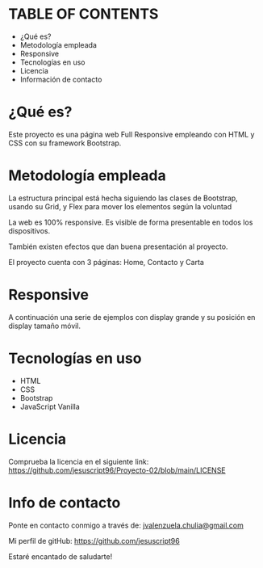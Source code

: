 # TABLE OF CONTENTS
- ¿Qué es?
- Metodología empleada
- Responsive 
- Tecnologías en uso
- Licencia
- Información de contacto

# ¿Qué es?
Este proyecto es una página web Full Responsive empleando con HTML y CSS con su framework Bootstrap.

# Metodología empleada
La estructura principal está hecha siguiendo las clases de Bootstrap, usando su Grid, y Flex para mover los elementos según la voluntad

La web es 100% responsive. Es visible de forma presentable en todos los dispositivos. 

También existen efectos que dan buena presentación al proyecto.

El proyecto cuenta con 3 páginas: 
Home, Contacto y Carta

# Responsive
A continuación una serie de ejemplos con display grande y su posición en display tamaño móvil.



# Tecnologías en uso
- HTML
- CSS
- Bootstrap
- JavaScript Vanilla

# Licencia
Comprueba la licencia en el siguiente link:
https://github.com/jesuscript96/Proyecto-02/blob/main/LICENSE

# Info de contacto
Ponte en contacto conmigo a través de:
jvalenzuela.chulia@gmail.com

Mi perfil de gitHub: 
https://github.com/jesuscript96

Estaré encantado de saludarte!

